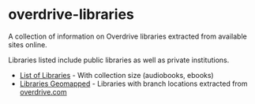 # overdrive-libraries

A collection of information on Overdrive libraries extracted from available sites online.

Libraries listed include public libraries as well as private institutions.

- [List of Libraries](libraries.csv) - With collection size (audiobooks, ebooks)
- [Libraries Geomapped](libraries_branches.geojson) - Libraries with branch locations extracted from [overdrive.com](https://www.overdrive.com/libraries)
